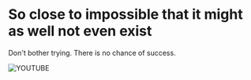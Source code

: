 # So close to impossible that it might as well not even exist

Don't bother trying. There is no chance of success.

![YOUTUBE](Vkhpe-onogy)
